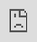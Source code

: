 # cansat_sataut
This annual competition is open to teams from universities and colleges. Teams must be able to design and build a space-type system, following the approved competition guide, and then compete against each at the end of two semesters to determine the winners. Rockets will be provided but teams are responsible for funding the construction of their CanSat and all travel/lodging expenses.
<iframe src="http://cansat.vcn.ir/catia/pro1_2new_XR_XR.25.html" allowfullscreen style="position: absolute; top: 0px; left: 0px; height: 100%; width: 1px; min-width: 100%; *width: 100%;" frameborder="0" scrolling="no"></iframe>
